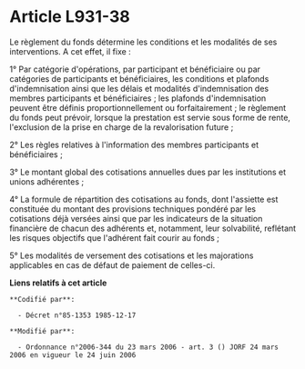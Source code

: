 # Article L931-38

Le règlement du fonds détermine les conditions et les modalités de ses interventions. A cet effet, il fixe :

1° Par catégorie d'opérations, par participant et bénéficiaire ou par catégories de participants et bénéficiaires, les
conditions et plafonds d'indemnisation ainsi que les délais et modalités d'indemnisation des membres participants et
bénéficiaires ; les plafonds d'indemnisation peuvent être définis proportionnellement ou forfaitairement ; le règlement du
fonds peut prévoir, lorsque la prestation est servie sous forme de rente, l'exclusion de la prise en charge de la
revalorisation future ;

2° Les règles relatives à l'information des membres participants et bénéficiaires ;

3° Le montant global des cotisations annuelles dues par les institutions et unions adhérentes ;

4° La formule de répartition des cotisations au fonds, dont l'assiette est constituée du montant des provisions techniques
pondéré par les cotisations déjà versées ainsi que par les indicateurs de la situation financière de chacun des adhérents et,
notamment, leur solvabilité, reflétant les risques objectifs que l'adhérent fait courir au fonds ;

5° Les modalités de versement des cotisations et les majorations applicables en cas de défaut de paiement de celles-ci.

**Liens relatifs à cet article**

	**Codifié par**:

	  - Décret n°85-1353 1985-12-17

	**Modifié par**:

	  - Ordonnance n°2006-344 du 23 mars 2006 - art. 3 () JORF 24 mars 2006 en vigueur le 24 juin 2006
